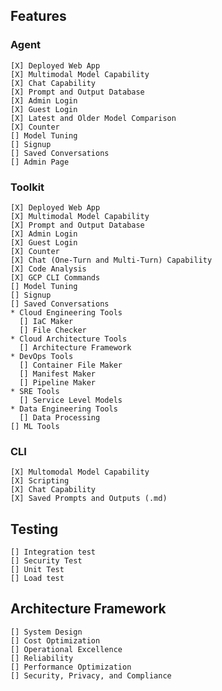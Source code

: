 ## Features

### Agent
    [X] Deployed Web App
    [X] Multimodal Model Capability
    [X] Chat Capability
    [X] Prompt and Output Database 
    [X] Admin Login
    [X] Guest Login
    [X] Latest and Older Model Comparison
    [X] Counter
    [] Model Tuning
    [] Signup
    [] Saved Conversations
    [] Admin Page
    
### Toolkit
    [X] Deployed Web App
    [X] Multimodal Model Capability
    [X] Prompt and Output Database 
    [X] Admin Login
    [X] Guest Login
    [X] Counter
    [X] Chat (One-Turn and Multi-Turn) Capability
    [X] Code Analysis
    [X] GCP CLI Commands
    [] Model Tuning
    [] Signup
    [] Saved Conversations
    * Cloud Engineering Tools
      [] IaC Maker
      [] File Checker
    * Cloud Architecture Tools
      [] Architecture Framework
    * DevOps Tools
      [] Container File Maker
      [] Manifest Maker
      [] Pipeline Maker
    * SRE Tools
      [] Service Level Models 
    * Data Engineering Tools
      [] Data Processing
    [] ML Tools
    
### CLI
    [X] Multomodal Model Capability
    [X] Scripting
    [X] Chat Capability
    [X] Saved Prompts and Outputs (.md)

## Testing
    [] Integration test
    [] Security Test
    [] Unit Test
    [] Load test
    
## Architecture Framework
    [] System Design
    [] Cost Optimization
    [] Operational Excellence
    [] Reliability
    [] Performance Optimization
    [] Security, Privacy, and Compliance
    
